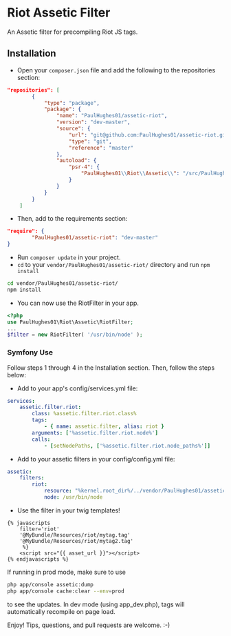 # Riot Assetic Filter
An Assetic filter for precompiling Riot JS tags.

## Installation

* Open your `composer.json` file and add the following to the repositories section:
```json
"repositories": [
		{
		    "type": "package",
		    "package": {
    		    "name": "PaulHughes01/assetic-riot",
				"version": "dev-master",
				"source": {
			    	"url": "git@github.com:PaulHughes01/assetic-riot.git",
			    	"type": "git",
			    	"reference": "master"
				},
				"autoload": {
					"psr-4": {
				    	"PaulHughes01\\Riot\\Assetic\\": "/src/PaulHughes01/Riot/Assetic"
					}
			    }
		    }
		}
	]
```
* Then, add to the requirements section:
```json
"require": {
        "PaulHughes01/assetic-riot": "dev-master"
}
```
* Run `composer update` in your project.
* `cd` to your `vendor/PaulHughes01/assetic-riot/` directory and run `npm install`
```bash
cd vendor/PaulHughes01/assetic-riot/
npm install
```
* You can now use the RiotFilter in your app.
```php
<?php
use PaulHughes01\Riot\Assetic\RiotFilter;
...
$filter = new RiotFilter( '/usr/bin/node' );
```

### Symfony Use

Follow steps 1 through 4 in the Installation section. Then, follow the steps below:

* Add to your app's config/services.yml file:
```yml
services:
    assetic.filter.riot:
        class: %assetic.filter.riot.class%
        tags:
            - { name: assetic.filter, alias: riot }
        arguments: ['%assetic.filter.riot.node%']
        calls:
            - [setNodePaths, ['%assetic.filter.riot.node_paths%']]
```

* Add to your assetic filters in your config/config.yml file:
```yml
assetic:
    filters:
        riot:
            resource: "%kernel.root_dir%/../vendor/PaulHughes01/assetic-riot/src/PaulHughes01/Riot/Assetic/Resources/config/services.xml"
            node: /usr/bin/node
```

* Use the filter in your twig templates! 
```twig
{% javascripts 
    filter='riot'
    '@MyBundle/Resources/riot/mytag.tag'
    '@MyBundle/Resources/riot/mytag2.tag'
     %}
    <script src="{{ asset_url }}"></script>
{% endjavascripts %}
```

If running in prod mode, make sure to use
```bash
php app/console assetic:dump
php app/console cache:clear --env=prod
```
to see the updates. In dev mode (using app_dev.php), tags will automatically recompile on page load. 

Enjoy! Tips, questions, and pull requests are welcome. :-)
